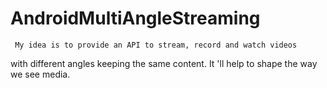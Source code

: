 AndroidMultiAngleStreaming
==========================
      
      
     My idea is to provide an API to stream, record and watch videos
  with different angles keeping the same content. 
  It 'll help to shape the way we see media.
